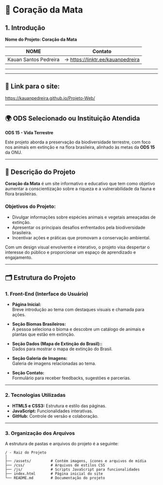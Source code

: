 # 🌳 **Coração da Mata**

## 1. Introdução

**Nome do Projeto: Coração da Mata**

NOME                               |Contato
-----------------------------------|----------------------------------------
Kauan Santos Pedreira              |-> https://linktr.ee/kauanpedreira
----------------------------------------------------------------------------

---

## 🔎 **Link para o site:**

https://kauanpedreira.github.io/Projeto-Web/

---

## 🌍 **ODS Selecionado ou Instituição Atendida**
**ODS 15 - Vida Terrestre**  

Este projeto aborda a preservação da biodiversidade terrestre, com foco nos animais em extinção e na flora brasileira, alinhado às metas da **ODS 15** da ONU.

---

## 📖 **Descrição do Projeto**
**Coração da Mata** é um site informativo e educativo que tem como objetivo aumentar a conscientização sobre a riqueza e a vulnerabilidade da fauna e flora brasileiras.

### **Objetivos do Projeto**:
- Divulgar informações sobre espécies animais e vegetais ameaçadas de extinção.  
- Apresentar os principais desafios enfrentados pela biodiversidade brasileira.  
- Incentivar ações e práticas que promovam a conservação ambiental.  

Com um design visual envolvente e interativo, o projeto visa despertar o interesse do público e proporcionar um espaço de aprendizado e engajamento.

---

## 🗂️ **Estrutura do Projeto**

### **1. Front-End (Interface do Usuário)**
- **Página Inicial:**  
  Breve introdução ao tema com destaques visuais e chamada para ações.  

- **Seção Biomas Brasileiros:**  
  A pessoa seleciona o bioma e descobre um catálogo de animais e plantas que estão em extinção.  

- **Seção Dados (Mapa de Extinção do Brasil)::**  
  Dados para mostrar o mapa de extinção do Brasil.

- **Seção Galeria de Imagens:**  
  Galeria de imagens relacionadas ao tema.

- **Seção Contato:**  
  Formulário para receber feedbacks, sugestões e parcerias.

---


### **2. Tecnologias Utilizadas**
- **HTML5 e CSS3:** Estrutura e estilo das páginas.  
- **JavaScript:** Funcionalidades interativas.  
- **GitHub:** Controle de versão e colaboração.  

---

### **3. Organização dos Arquivos**
A estrutura de pastas e arquivos do projeto é a seguinte:

```plaintext
/ - Raiz do Projeto
│
├── /assets/         # Contém imagens, ícones e arquivos de mídia
├── /css/            # Arquivos de estilos CSS
├── /js/             # Scripts JavaScript para funcionalidades
├── index.html       # Página inicial do site
└── README.md        # Documentação do projeto
